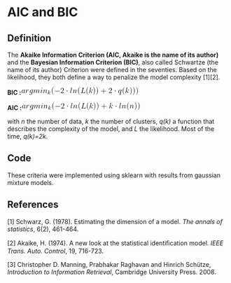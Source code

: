 # AIC and BIC

## Definition
The **Akaike Information Criterion (AIC, Akaike is the name of its author)** and the **Bayesian Information Criterion (BIC)**, also called Schwartze (the name of its author) Criterion were defined in the seventies.
Based on the likelihood, they both define a way to penalize the model complexity [1][2].

**BIC :**![BIC](images/bic.gif)

**AIC :**![AIC](images/aic.gif)

with *n* the number of data, *k* the number of clusters, *q(k)* a function that describes the complexity of the model, and *L* the likelihood.
Most of the time, *q(k)=2k*.

## Code

These criteria were implemented using sklearn with results from gaussian mixture models.

## References
[1] Schwarz, G. (1978). Estimating the dimension of a model. *The annals of statistics*, 6(2), 461-464.

[2] Akaike, H. (1974). A new look at the statistical identiﬁcation model. *IEEE Trans. Auto. Control*, 19, 716-723.

[3] Christopher D. Manning, Prabhakar Raghavan and Hinrich Schütze, *Introduction to Information Retrieval*, Cambridge University Press. 2008. 
